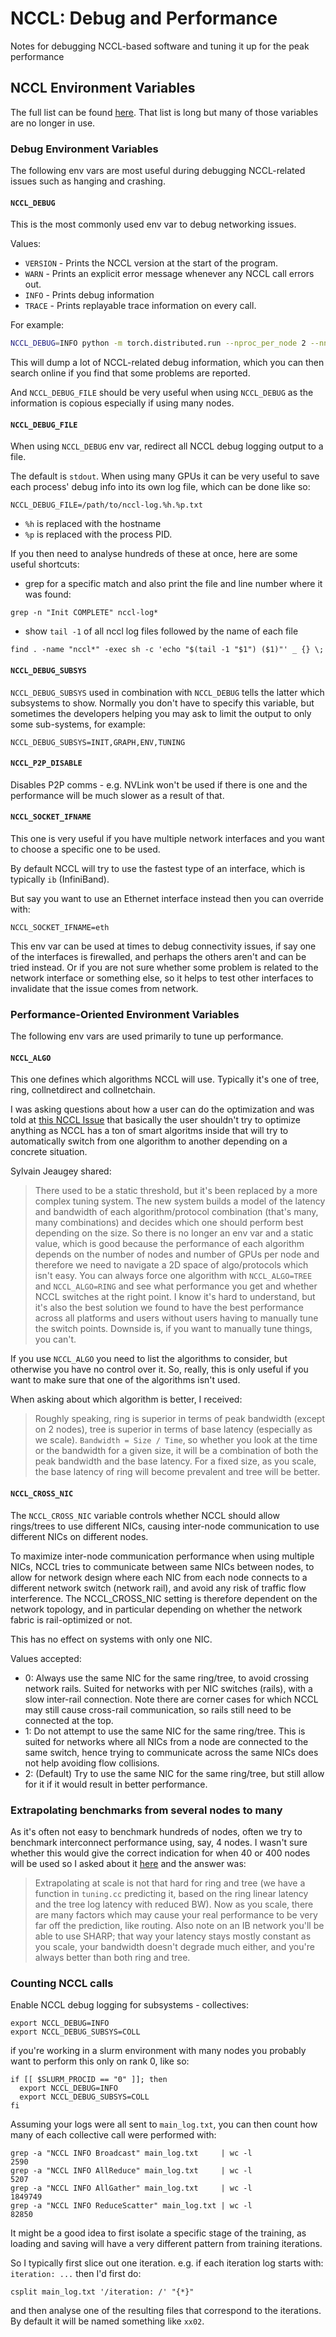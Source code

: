 # NCCL: Debug and Performance

Notes for debugging NCCL-based software and tuning it up for the peak performance




## NCCL Environment Variables

The full list can be found [here](https://docs.nvidia.com/deeplearning/nccl/user-guide/docs/env.html). That list is long but many of those variables are no longer in use.


### Debug Environment Variables

The following env vars are most useful during debugging NCCL-related issues such as hanging and crashing.


#### `NCCL_DEBUG`

This is the most commonly used env var to debug networking issues.

Values:
- `VERSION` - Prints the NCCL version at the start of the program.
- `WARN` - Prints an explicit error message whenever any NCCL call errors out.
- `INFO` - Prints debug information
- `TRACE` - Prints replayable trace information on every call.

For example:

```bash
NCCL_DEBUG=INFO python -m torch.distributed.run --nproc_per_node 2 --nnodes 1 torch-distributed-gpu-test.py
```

This will dump a lot of NCCL-related debug information, which you can then search online if you find that some problems are reported.

And `NCCL_DEBUG_FILE` should be very useful when using `NCCL_DEBUG` as the information is copious especially if using many nodes.



#### `NCCL_DEBUG_FILE`

When using `NCCL_DEBUG` env var, redirect all NCCL debug logging output to a file.

The default is `stdout`. When using many GPUs it can be very useful to save each process' debug info into its own log file, which can be done like so:

```
NCCL_DEBUG_FILE=/path/to/nccl-log.%h.%p.txt
```

- `%h` is replaced with the hostname
- `%p` is replaced with the process PID.

If you then need to analyse hundreds of these at once, here are some useful shortcuts:

- grep for a specific match and also print the file and line number where it was found:

```
grep -n "Init COMPLETE" nccl-log*
```

- show `tail -1` of all nccl log files followed by the name of each file

```
find . -name "nccl*" -exec sh -c 'echo "$(tail -1 "$1") ($1)"' _ {} \;
```



#### `NCCL_DEBUG_SUBSYS`

`NCCL_DEBUG_SUBSYS` used in combination with `NCCL_DEBUG` tells the latter which subsystems to show. Normally you don't have to specify this variable, but sometimes the developers helping you may ask to limit the output to only some sub-systems, for example:

```
NCCL_DEBUG_SUBSYS=INIT,GRAPH,ENV,TUNING
```



#### `NCCL_P2P_DISABLE`

Disables P2P comms - e.g. NVLink won't be used if there is one and the performance will be much slower as a result of that.


#### `NCCL_SOCKET_IFNAME`

This one is very useful if you have multiple network interfaces and you want to choose a specific one to be used.

By default NCCL will try to use the fastest type of an interface, which is typically `ib` (InfiniBand).

But say you want to use an Ethernet interface instead then you can override with:

```
NCCL_SOCKET_IFNAME=eth
```

This env var can be used at times to debug connectivity issues, if say one of the interfaces is firewalled, and perhaps the others aren't and can be tried instead. Or if you are not sure whether some problem is related to the network interface or something else, so it helps to test other interfaces to invalidate that the issue comes from network.


### Performance-Oriented Environment Variables

The following env vars are used primarily to tune up performance.


#### `NCCL_ALGO`

This one defines which algorithms NCCL will use. Typically it's one of tree, ring, collnetdirect and collnetchain.

I was asking questions about how a user can do the optimization and was told at [this NCCL Issue](https://github.com/NVIDIA/nccl/issues/790) that basically the user shouldn't try to optimize anything as NCCL has a ton of smart algoritms inside that will try to automatically switch from one algorithm to another depending on a concrete situation.

Sylvain Jeaugey shared:

> There used to be a static threshold, but it's been replaced by a more complex tuning system. The new system builds a model of the latency and bandwidth of each algorithm/protocol combination (that's many, many combinations) and decides which one should perform best depending on the size. So there is no longer an env var and a static value, which is good because the performance of each algorithm depends on the number of nodes and number of GPUs per node and therefore we need to navigate a 2D space of algo/protocols which isn't easy. You can always force one algorithm with `NCCL_ALGO=TREE` and `NCCL_ALGO=RING` and see what performance you get and whether NCCL switches at the right point. I know it's hard to understand, but it's also the best solution we found to have the best performance across all platforms and users without users having to manually tune the switch points. Downside is, if you want to manually tune things, you can't.

If you use `NCCL_ALGO` you need to list the algorithms to consider, but otherwise you have no control over it. So, really, this is only useful if you want to make sure that one of the algorithms isn't used.

When asking about which algorithm is better, I received:

> Roughly speaking, ring is superior in terms of peak bandwidth (except on 2 nodes), tree is superior in terms of base latency (especially as we scale). `Bandwidth = Size / Time`, so whether you look at the time or the bandwidth for a given size, it will be a combination of both the peak bandwidth and the base latency. For a fixed size, as you scale, the base latency of ring will become prevalent and tree will be better.


#### `NCCL_CROSS_NIC`

The `NCCL_CROSS_NIC` variable controls whether NCCL should allow rings/trees to use different NICs, causing inter-node communication to use different NICs on different nodes.

To maximize inter-node communication performance when using multiple NICs, NCCL tries to communicate between same NICs between nodes, to allow for network design where each NIC from each node connects to a different network switch (network rail), and avoid any risk of traffic flow interference. The NCCL_CROSS_NIC setting is therefore dependent on the network topology, and in particular depending on whether the network fabric is rail-optimized or not.

This has no effect on systems with only one NIC.

Values accepted:

- 0: Always use the same NIC for the same ring/tree, to avoid crossing network rails. Suited for networks with per NIC switches (rails), with a slow inter-rail connection. Note there are corner cases for which NCCL may still cause cross-rail communication, so rails still need to be connected at the top.
- 1: Do not attempt to use the same NIC for the same ring/tree. This is suited for networks where all NICs from a node are connected to the same switch, hence trying to communicate across the same NICs does not help avoiding flow collisions.
- 2: (Default) Try to use the same NIC for the same ring/tree, but still allow for it if it would result in better performance.


### Extrapolating benchmarks from several nodes to many

As it's often not easy to benchmark hundreds of nodes, often we try to benchmark interconnect performance using, say, 4 nodes. I wasn't sure whether this would give the correct indication for when 40 or 400 nodes will be used so I asked about it [here](https://github.com/NVIDIA/nccl/issues/790) and the answer was:

> Extrapolating at scale is not that hard for ring and tree (we have a function in `tuning.cc` predicting it, based on the ring linear latency and the tree log latency with reduced BW). Now as you scale, there are many factors which may cause your real performance to be very far off the prediction, like routing. Also note on an IB network you'll be able to use SHARP; that way your latency stays mostly constant as you scale, your bandwidth doesn't degrade much either, and you're always better than both ring and tree.


### Counting NCCL calls

Enable NCCL debug logging for subsystems - collectives:
```
export NCCL_DEBUG=INFO
export NCCL_DEBUG_SUBSYS=COLL
```

if you're working in a slurm environment with many nodes you probably want to perform this only on rank 0, like so:
```
if [[ $SLURM_PROCID == "0" ]]; then
  export NCCL_DEBUG=INFO
  export NCCL_DEBUG_SUBSYS=COLL
fi
```

Assuming your logs were all sent to `main_log.txt`, you can then count how many of each collective call were performed with:
```
grep -a "NCCL INFO Broadcast" main_log.txt     | wc -l
2590
grep -a "NCCL INFO AllReduce" main_log.txt     | wc -l
5207
grep -a "NCCL INFO AllGather" main_log.txt     | wc -l
1849749
grep -a "NCCL INFO ReduceScatter" main_log.txt | wc -l
82850
```

It might be a good idea to first isolate a specific stage of the training, as loading and saving will have a very different pattern from training iterations.

So I typically first slice out one iteration. e.g. if each iteration log starts with: `iteration: ...` then I'd first do:
```
csplit main_log.txt '/iteration: /' "{*}"
```
and then analyse one of the resulting files that correspond to the iterations. By default it will be named something like `xx02`.
